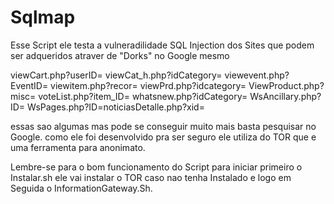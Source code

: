 # Sqlmap

Esse Script ele testa a vulneradilidade SQL Injection dos Sites que podem ser adqueridos atraver de "Dorks" no Google mesmo 

viewCart.php?userID=
viewCat_h.php?idCategory=
viewevent.php?EventID=
viewitem.php?recor=
viewPrd.php?idcategory=
ViewProduct.php?misc=
voteList.php?item_ID=
whatsnew.php?idCategory=
WsAncillary.php?ID=
WsPages.php?ID=noticiasDetalle.php?xid=

essas sao algumas mas pode se conseguir muito mais basta pesquisar no Google.
como ele foi desenvolvido pra ser seguro ele utiliza do TOR que e uma ferramenta para anonimato.

Lembre-se para o bom funcionamento do Script para iniciar primeiro o Instalar.sh ele vai instalar o TOR caso nao tenha Instalado
e logo em Seguida o InformationGateway.Sh.

